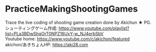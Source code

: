 # PracticeMakingShootingGames
Trace the live coding of shooting game creation done by Akichun ★ PG.  
シューティングゲーム作成: https://www.youtube.com/playlist?list=PLa3BDwShqOrT0NPZ16UxY-w_NJ4erbSbV  
Youtube home: https://www.youtube.com/c/akichon/featured  
akichon/あきちょんHP: https://aki28.com  

